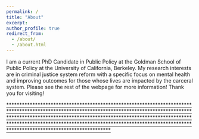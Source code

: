 ```yaml
---
permalink: /
title: "About"
excerpt: 
author_profile: true
redirect_from: 
  - /about/
  - /about.html
---
```


I am a current PhD Candidate in Public Policy at the Goldman School of Public Policy at the University of California, Berkeley. My research interests are in criminal justice system reform with a specific focus on mental health and improving outcomes for those whose lives are impacted by the carceral system. Please see the rest of the webpage for more information! Thank you for visiting!

[************************************************************************************************************************************************************************************************************************************************************************************************************************************](https://thumbs.gfycat.com/ScornfulDismalJoey-max-1mb.gif)





